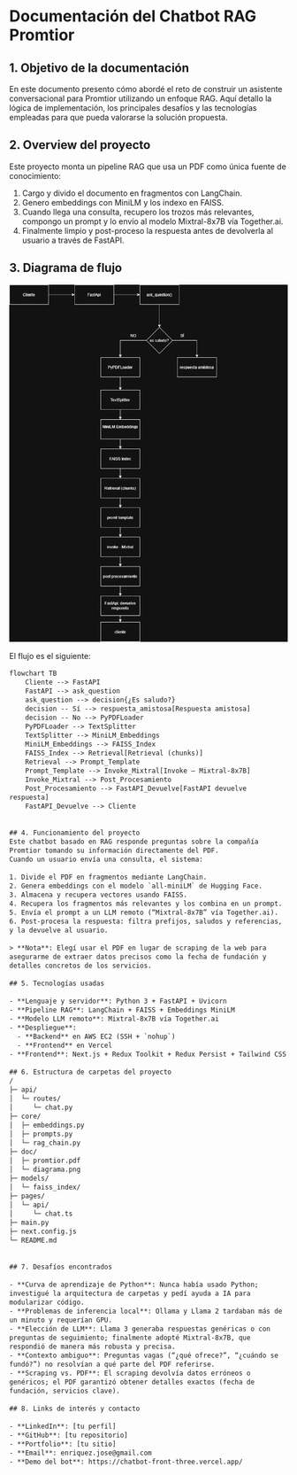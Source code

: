 # Documentación del Chatbot RAG Promtior

## 1. Objetivo de la documentación
En este documento presento cómo abordé el reto de construir un asistente conversacional para Promtior utilizando un enfoque RAG. Aquí detallo la lógica de implementación, los principales desafíos y las tecnologías empleadas para que pueda valorarse la solución propuesta.

## 2. Overview del proyecto
Este proyecto monta un pipeline RAG que usa un PDF como única fuente de conocimiento:

1. Cargo y divido el documento en fragmentos con LangChain.  
2. Genero embeddings con MiniLM y los indexo en FAISS.  
3. Cuando llega una consulta, recupero los trozos más relevantes, compongo un prompt y lo envío al modelo Mixtral-8x7B vía Together.ai.  
4. Finalmente limpio y post-proceso la respuesta antes de devolverla al usuario a través de FastAPI.  

## 3. Diagrama de flujo  
![Diagrama de flujo del pipeline RAG](doc/diagrama.png)

El flujo es el siguiente:

```mermaid
flowchart TB
    Cliente --> FastAPI
    FastAPI --> ask_question
    ask_question --> decision{¿Es saludo?}
    decision -- Sí --> respuesta_amistosa[Respuesta amistosa]
    decision -- No --> PyPDFLoader
    PyPDFLoader --> TextSplitter
    TextSplitter --> MiniLM_Embeddings
    MiniLM_Embeddings --> FAISS_Index
    FAISS_Index --> Retrieval[Retrieval (chunks)]
    Retrieval --> Prompt_Template
    Prompt_Template --> Invoke_Mixtral[Invoke – Mixtral-8x7B]
    Invoke_Mixtral --> Post_Procesamiento
    Post_Procesamiento --> FastAPI_Devuelve[FastAPI devuelve respuesta]
    FastAPI_Devuelve --> Cliente


## 4. Funcionamiento del proyecto
Este chatbot basado en RAG responde preguntas sobre la compañía Promtior tomando su información directamente del PDF.  
Cuando un usuario envía una consulta, el sistema:

1. Divide el PDF en fragmentos mediante LangChain.  
2. Genera embeddings con el modelo `all-miniLM` de Hugging Face.  
3. Almacena y recupera vectores usando FAISS.  
4. Recupera los fragmentos más relevantes y los combina en un prompt.  
5. Envía el prompt a un LLM remoto (“Mixtral-8x7B” vía Together.ai).  
6. Post-procesa la respuesta: filtra prefijos, saludos y referencias, y la devuelve al usuario.

> **Nota**: Elegí usar el PDF en lugar de scraping de la web para asegurarme de extraer datos precisos como la fecha de fundación y detalles concretos de los servicios.

## 5. Tecnologías usadas

- **Lenguaje y servidor**: Python 3 + FastAPI + Uvicorn  
- **Pipeline RAG**: LangChain + FAISS + Embeddings MiniLM  
- **Modelo LLM remoto**: Mixtral-8x7B vía Together.ai  
- **Despliegue**:  
  - **Backend** en AWS EC2 (SSH + `nohup`)  
  - **Frontend** en Vercel  
- **Frontend**: Next.js + Redux Toolkit + Redux Persist + Tailwind CSS  

## 6. Estructura de carpetas del proyecto
/
├─ api/
│  └─ routes/
│     └─ chat.py
├─ core/
│  ├─ embeddings.py
│  ├─ prompts.py
│  └─ rag_chain.py
├─ doc/
│  ├─ promtior.pdf
│  └─ diagrama.png
├─ models/
│  └─ faiss_index/
├─ pages/
│  └─ api/
│     └─ chat.ts
├─ main.py
├─ next.config.js
└─ README.md


## 7. Desafíos encontrados

- **Curva de aprendizaje de Python**: Nunca había usado Python; investigué la arquitectura de carpetas y pedí ayuda a IA para modularizar código.  
- **Problemas de inferencia local**: Ollama y Llama 2 tardaban más de un minuto y requerían GPU.  
- **Elección de LLM**: Llama 3 generaba respuestas genéricas o con preguntas de seguimiento; finalmente adopté Mixtral-8x7B, que respondió de manera más robusta y precisa.  
- **Contexto ambiguo**: Preguntas vagas (“¿qué ofrece?”, “¿cuándo se fundó?”) no resolvían a qué parte del PDF referirse.  
- **Scraping vs. PDF**: El scraping devolvía datos erróneos o genéricos; el PDF garantizó obtener detalles exactos (fecha de fundación, servicios clave).

## 8. Links de interés y contacto

- **LinkedIn**: [tu perfil]  
- **GitHub**: [tu repositorio]  
- **Portfolio**: [tu sitio]  
- **Email**: enriquez.jose@gmail.com  
- **Demo del bot**: https://chatbot-front-three.vercel.app/

